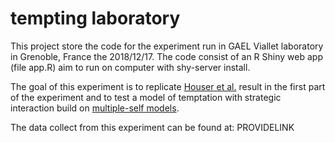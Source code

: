 # tempting laboratory

This project store the code for the experiment run in GAEL Viallet laboratory in Grenoble, France the 2018/12/17.
The code consist of an R Shiny web app (file app.R) aim to run on computer with shy-server install.

The goal of this experiment is to replicate [Houser et al.](https://doi.org/10.1016/j.geb.2017.10.025) result in
the first part of the experiment and to test a model of temptation with strategic interaction build on 
[multiple-self models](https://doi.org/10.1257/aer.96.5.1449).

The data collect from this experiment can be found at: PROVIDELINK
